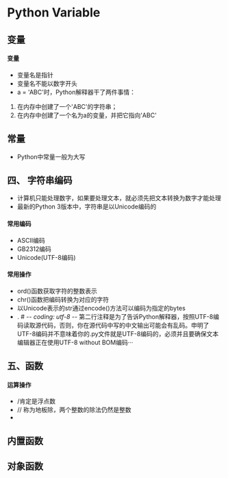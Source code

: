 # Python Variable

## 变量
#### 变量
- 变量名是指针
- 变量名不能以数字开头
- a = 'ABC'时，Python解释器干了两件事情：
1. 在内存中创建了一个'ABC'的字符串；
2. 在内存中创建了一个名为a的变量，并把它指向'ABC'

## 常量
- Python中常量一般为大写



## 四、 字符串编码
- 计算机只能处理数字，如果要处理文本，就必须先把文本转换为数字才能处理
- 最新的Python 3版本中，字符串是以Unicode编码的

#### 常用编码
- ASCII编码
- GB2312编码
- Unicode(UTF-8编码)

#### 常用操作
- ord()函数获取字符的整数表示
- chr()函数把编码转换为对应的字符
- 以Unicode表示的str通过encode()方法可以编码为指定的bytes
- .    # -*- coding: utf-8 -*- 第二行注释是为了告诉Python解释器，按照UTF-8编码读取源代码，否则，你在源代码中写的中文输出可能会有乱码。申明了UTF-8编码并不意味着你的.py文件就是UTF-8编码的，必须并且要确保文本编辑器正在使用UTF-8 without BOM编码···


## 五、函数
#### 运算操作
- /肯定是浮点数
- // 称为地板除，两个整数的除法仍然是整数
- 
## 内置函数

## 对象函数

